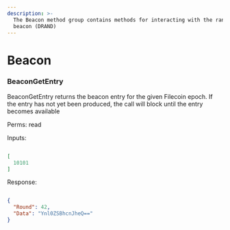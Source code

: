```yaml
---
description: >-
  The Beacon method group contains methods for interacting with the random
  beacon (DRAND)
---
```


# Beacon

### BeaconGetEntry

BeaconGetEntry returns the beacon entry for the given Filecoin epoch. If the entry has not yet been produced, the call will block until the entry becomes available

Perms: read

Inputs:

```
```

```json
[
  10101
]
```

Response:

```
```

```json
{
  "Round": 42,
  "Data": "Ynl0ZSBhcnJheQ=="
}
```
